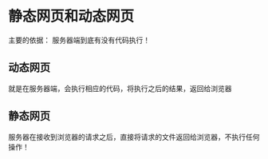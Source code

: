 # 静态网页和动态网页

主要的依据： 服务器端到底有没有代码执行！

## 动态网页
就是在服务器端，会执行相应的代码，将执行之后的结果，返回给浏览器

## 静态网页
服务器在接收到浏览器的请求之后，直接将请求的文件返回给浏览器，不执行任何操作！